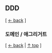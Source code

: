 ## DDD
[ [← back](https://github.com/cholnh/study-cs#-DDD-) ]

### 도메인 / 애그리거트

[ [← back](https://github.com/cholnh/study-cs#-DDD-) | [↑ top](https://github.com/cholnh/study-cs/blob/main/post/question/ddd/index.md#DDD) ]